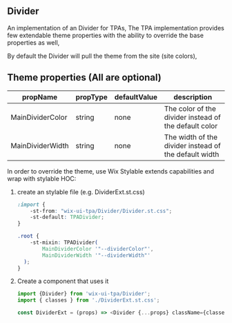 ## Divider
An implementation of an Divider for TPAs,
The TPA implementation provides few extendable theme properties with the ability to override the base properties as well,

By default the Divider will pull the theme from the site (site colors),

## Theme properties (All are optional)

| propName   | propType | defaultValue | description |
|------------|----------|--------------|-------------|
| MainDividerColor  | string   | none | The color of the divider instead of the default color |
| MainDividerWidth  | string   | none | The width of the divider instead of the default width |

In order to override the theme, use Wix Stylable extends capabilities and wrap with stylable HOC:

1. create an stylable file (e.g. DividerExt.st.css)
    ``` css
    :import {
        -st-from: "wix-ui-tpa/Divider/Divider.st.css";
        -st-default: TPADivider;
    }
    
    .root {
        -st-mixin: TPADivider(
            MainDividerColor '"--dividerColor"',
            MainDividerWidth '"--dividerWidth"'
      );
    }

    ```

2. Create a component that uses it
    ``` javascript
    import {Divider} from 'wix-ui-tpa/Divider';
    import { classes } from './DividerExt.st.css';

    const DividerExt = (props) => <Divider {...props} className={classes.root} />;
    ```
